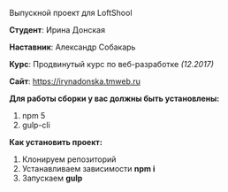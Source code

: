 Выпускной проект для LoftShool

**Студент**: Ирина Донская

**Наставник**: Александр Собакарь

**Курс**: Продвинутый курс по веб-разработке *(12.2017)*

**Сайт**: https://irynadonska.tmweb.ru

**Для работы сборки у вас должны быть установлены:**

1. npm 5
2. gulp-cli

**Как установить проект:**

1. Клонируем репозиторий
2. Устанавливаем зависимости  **npm i**
3. Запускаем **gulp**
